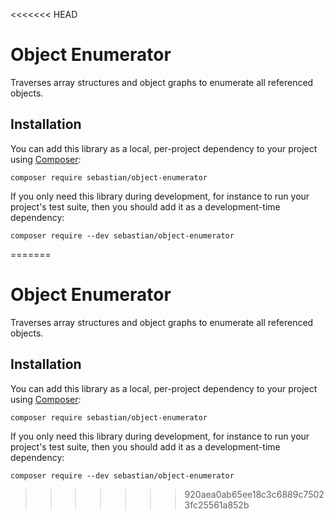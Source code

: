<<<<<<< HEAD
# Object Enumerator

Traverses array structures and object graphs to enumerate all referenced objects.

## Installation

You can add this library as a local, per-project dependency to your project using [Composer](https://getcomposer.org/):

    composer require sebastian/object-enumerator

If you only need this library during development, for instance to run your project's test suite, then you should add it as a development-time dependency:

    composer require --dev sebastian/object-enumerator

=======
# Object Enumerator

Traverses array structures and object graphs to enumerate all referenced objects.

## Installation

You can add this library as a local, per-project dependency to your project using [Composer](https://getcomposer.org/):

    composer require sebastian/object-enumerator

If you only need this library during development, for instance to run your project's test suite, then you should add it as a development-time dependency:

    composer require --dev sebastian/object-enumerator

>>>>>>> 920aea0ab65ee18c3c6889c75023fc25561a852b
